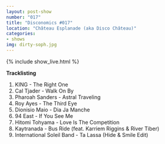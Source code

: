 ```yaml
---
layout: post-show
number: "017"
title: "Disconomics #017"
location: "Château Esplanade (aka Disco Château)"
categories:
- shows
img: dirty-soph.jpg
---
```


{% include show_live.html %}

**Tracklisting**

1. KING - The Right One
1. Cal Tjader - Walk On By
1. Pharoah Sanders - Astral Traveling
1. Roy Ayes - The Third Eye
1. Dionisio Maio - Dia Ja Manche
1. 94 East - If You See Me
1. Hitomi Tohyama - Love Is The Competition
1. Kaytranada - Bus Ride (feat. Karriem Riggins & River Tiber)
1. International Soleil Band - Ta Lassa (Hide & Smile Edit)
